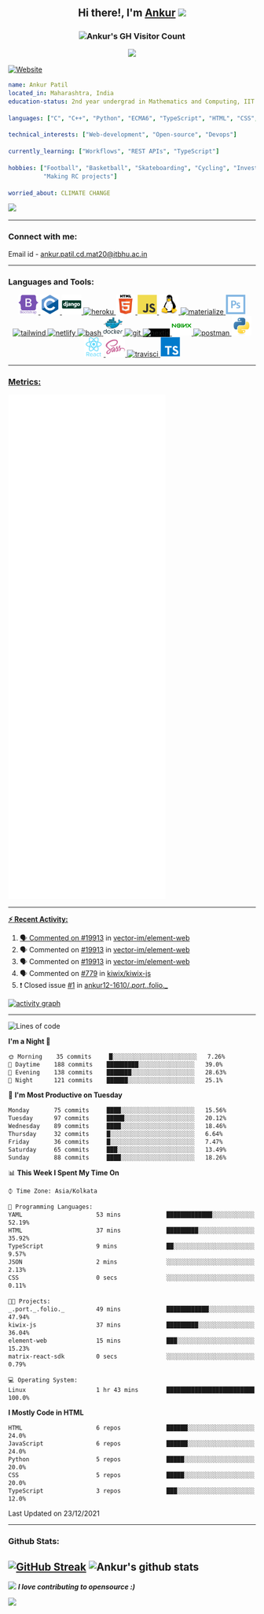 <div align="center">                                          
<h2>Hi there!, I'm <a href="http://ankurrev.tech/" target="_blank">Ankur</a> <img width="30px" src="https://github.com/KKVANONYMOUS/kkvanonymous/blob/master/gifs/Hi.gif"></h2>
<h3>
<img align="center" src="https://komarev.com/ghpvc/?username=ankur12-1610" alt="Ankur's GH Visitor Count" />
 </h3>
<img width="300" src="https://media.giphy.com/media/JtwISFbwSjfIk/giphy.gif">
</div>
 
[![Website](https://img.shields.io/website?label=ankurrev.tech&style=for-the-badge&url=https%3A%2F%2Fcodestackr.com)](https://ankurrev.tech/)

```yaml
name: Ankur Patil
located_in: Maharashtra, India
education-status: 2nd year undergrad in Mathematics and Computing, IIT (BHU) Varanasi

languages: ["C", "C++", "Python", "ECMA6", "TypeScript", "HTML", "CSS", "Julia"]

technical_interests: ["Web-development", "Open-source", "Devops"]

currently_learning: ["Workflows", "REST APIs", "TypeScript"]

hobbies: ["Football", "Basketball", "Skateboarding", "Cycling", "Investment",
          "Making RC projects"]

worried_about: CLIMATE CHANGE
```


<img src='https://github-profile-trophy.vercel.app/?username=ankur12-1610&margin-w=38&theme=dracula&title=Commit' />

---

### Connect with me:
Email id - ankur.patil.cd.mat20@itbhu.ac.in

---

### Languages and Tools:
<p align="center"> <a href="https://getbootstrap.com" target="_blank"> <img src="https://raw.githubusercontent.com/devicons/devicon/master/icons/bootstrap/bootstrap-plain-wordmark.svg" alt="bootstrap" width="40" height="40"/> </a> <a href="https://www.cprogramming.com/" target="_blank"> <img src="https://raw.githubusercontent.com/devicons/devicon/master/icons/c/c-original.svg" alt="c" width="40" height="40"/> </a> <a href="https://www.w3schools.com/css/" target="_blank"> <a href="https://www.djangoproject.com/" target="_blank"> <img src="https://raw.githubusercontent.com/devicons/devicon/master/icons/django/django-original.svg" alt="django" width="40" height="40"/> </a> <a href="https://heroku.com" target="_blank"> <img src="https://www.vectorlogo.zone/logos/heroku/heroku-icon.svg" alt="heroku" width="40" height="40"/> </a> <a href="https://www.w3.org/html/" target="_blank"> <img src="https://raw.githubusercontent.com/devicons/devicon/master/icons/html5/html5-original-wordmark.svg" alt="html5" width="40" height="40"/> </a><a href="https://developer.mozilla.org/en-US/docs/Web/JavaScript" target="_blank"> <img src="https://raw.githubusercontent.com/devicons/devicon/master/icons/javascript/javascript-original.svg" alt="javascript" width="40" height="40"/> </a> <a href="https://jestjs.io" target="_blank"><a href="https://www.linux.org/" target="_blank"> <img src="https://raw.githubusercontent.com/devicons/devicon/master/icons/linux/linux-original.svg" alt="linux" width="40" height="40"/> </a> <a href="https://materializecss.com/" target="_blank"> <img src="https://raw.githubusercontent.com/prplx/svg-logos/5585531d45d294869c4eaab4d7cf2e9c167710a9/svg/materialize.svg" alt="materialize" width="40" height="40"/> </a> <a href="https://mochajs.org" target="_blank"><a href="https://www.photoshop.com/en" target="_blank"> <img src="https://raw.githubusercontent.com/devicons/devicon/master/icons/photoshop/photoshop-line.svg" alt="photoshop" width="40" height="40"/> </a> <a href="https://tailwindcss.com/" target="_blank"> <img src="https://www.vectorlogo.zone/logos/tailwindcss/tailwindcss-icon.svg" alt="tailwind" width="40" height="40"/> </a> <a href="https://travis-ci.org" target="_blank"><a href="https://netlify.com" target="_blank"> <img src="https://www.vectorlogo.zone/logos/netlify/netlify-icon.svg" alt="netlify" width="40" height="40"/> </a><a href="https://aws.amazon.com" target="_blank"><a href="https://www.gnu.org/software/bash/" target="_blank"> <img src="https://www.vectorlogo.zone/logos/gnu_bash/gnu_bash-icon.svg" alt="bash" width="40" height="40"/> <a href="https://www.docker.com/" target="_blank"> <img src="https://raw.githubusercontent.com/devicons/devicon/master/icons/docker/docker-original-wordmark.svg" alt="docker" width="40" height="40"/> </a><a href="https://git-scm.com/" target="_blank"> <img src="https://www.vectorlogo.zone/logos/git-scm/git-scm-icon.svg" alt="git" width="40" height="40"/> </a>  <a href="https://nextjs.org/" target="_blank"> <img src="https://cdn.worldvectorlogo.com/logos/nextjs-3.svg" alt="nextjs" width="40" height="40" style="background-color: #000"/> </a> <a href="https://www.nginx.com" target="_blank"> <img src="https://raw.githubusercontent.com/devicons/devicon/master/icons/nginx/nginx-original.svg" alt="nginx" width="40" height="40"/> </a> <a href="https://nodejs.org" target="_blank">  <a href="https://postman.com" target="_blank"> <img src="https://www.vectorlogo.zone/logos/getpostman/getpostman-icon.svg" alt="postman" width="40" height="40"/> </a> <a href="https://www.python.org" target="_blank"> <img src="https://raw.githubusercontent.com/devicons/devicon/master/icons/python/python-original.svg" alt="python" width="40" height="40"/> </a> <a href="https://reactjs.org/" target="_blank"> <img src="https://raw.githubusercontent.com/devicons/devicon/master/icons/react/react-original-wordmark.svg" alt="react" width="40" height="40"/> </a> <a href="https://sass-lang.com" target="_blank"> <img src="https://raw.githubusercontent.com/devicons/devicon/master/icons/sass/sass-original.svg" alt="sass" width="40" height="40"/> </a> <a href="https://www.sqlite.org/" target="_blank">  <img src="https://www.vectorlogo.zone/logos/travis-ci/travis-ci-icon.svg" alt="travisci" width="40" height="40"/> </a> <a href="https://www.typescriptlang.org/" target="_blank"> <img src="https://raw.githubusercontent.com/devicons/devicon/master/icons/typescript/typescript-original.svg" alt="typescript" width="40" height="40"/> </a> <a href="https://vuejs.org/" target="_blank">  </p>
  
---

  
### Metrics:
<img src="github-metrics.svg" >
 
---
 
**:zap: Recent Activity:**
 
<!--START_SECTION:activity-->
1. 🗣 Commented on [#19913](https://github.com/vector-im/element-web/issues/19913) in [vector-im/element-web](https://github.com/vector-im/element-web)
2. 🗣 Commented on [#19913](https://github.com/vector-im/element-web/issues/19913) in [vector-im/element-web](https://github.com/vector-im/element-web)
3. 🗣 Commented on [#19913](https://github.com/vector-im/element-web/issues/19913) in [vector-im/element-web](https://github.com/vector-im/element-web)
4. 🗣 Commented on [#779](https://github.com/kiwix/kiwix-js/issues/779) in [kiwix/kiwix-js](https://github.com/kiwix/kiwix-js)
5. ❗️ Closed issue [#1](https://github.com/ankur12-1610/_.port._.folio._/issues/1) in [ankur12-1610/_.port._.folio._](https://github.com/ankur12-1610/_.port._.folio._)
<!--END_SECTION:activity-->

[![activity graph](https://activity-graph.herokuapp.com/graph?username=ankur12-1610&custom_title=Ankur's%20activity%20graph&theme=github-light&hide_border=true)](https://github.com/ashutosh00710/github-readme-activity-graph)
 
---
 
<!--START_SECTION:waka-->
![Lines of code](https://img.shields.io/badge/From%20Hello%20World%20I%27ve%20Written-2%20Million%20lines%20of%20code-blue)

**I'm a Night 🦉** 

```text
🌞 Morning    35 commits     █░░░░░░░░░░░░░░░░░░░░░░░░   7.26% 
🌆 Daytime    188 commits    █████████░░░░░░░░░░░░░░░░   39.0% 
🌃 Evening    138 commits    ███████░░░░░░░░░░░░░░░░░░   28.63% 
🌙 Night      121 commits    ██████░░░░░░░░░░░░░░░░░░░   25.1%

```
📅 **I'm Most Productive on Tuesday** 

```text
Monday       75 commits     ████░░░░░░░░░░░░░░░░░░░░░   15.56% 
Tuesday      97 commits     █████░░░░░░░░░░░░░░░░░░░░   20.12% 
Wednesday    89 commits     ████░░░░░░░░░░░░░░░░░░░░░   18.46% 
Thursday     32 commits     █░░░░░░░░░░░░░░░░░░░░░░░░   6.64% 
Friday       36 commits     █░░░░░░░░░░░░░░░░░░░░░░░░   7.47% 
Saturday     65 commits     ███░░░░░░░░░░░░░░░░░░░░░░   13.49% 
Sunday       88 commits     ████░░░░░░░░░░░░░░░░░░░░░   18.26%

```


📊 **This Week I Spent My Time On** 

```text
⌚︎ Time Zone: Asia/Kolkata

💬 Programming Languages: 
YAML                     53 mins             █████████████░░░░░░░░░░░░   52.19% 
HTML                     37 mins             █████████░░░░░░░░░░░░░░░░   35.92% 
TypeScript               9 mins              ██░░░░░░░░░░░░░░░░░░░░░░░   9.57% 
JSON                     2 mins              ░░░░░░░░░░░░░░░░░░░░░░░░░   2.13% 
CSS                      0 secs              ░░░░░░░░░░░░░░░░░░░░░░░░░   0.11%

🐱‍💻 Projects: 
_.port._.folio._         49 mins             ████████████░░░░░░░░░░░░░   47.94% 
kiwix-js                 37 mins             █████████░░░░░░░░░░░░░░░░   36.04% 
element-web              15 mins             ███░░░░░░░░░░░░░░░░░░░░░░   15.23% 
matrix-react-sdk         0 secs              ░░░░░░░░░░░░░░░░░░░░░░░░░   0.79%

💻 Operating System: 
Linux                    1 hr 43 mins        █████████████████████████   100.0%

```

**I Mostly Code in HTML** 

```text
HTML                     6 repos             ██████░░░░░░░░░░░░░░░░░░░   24.0% 
JavaScript               6 repos             ██████░░░░░░░░░░░░░░░░░░░   24.0% 
Python                   5 repos             █████░░░░░░░░░░░░░░░░░░░░   20.0% 
CSS                      5 repos             █████░░░░░░░░░░░░░░░░░░░░   20.0% 
TypeScript               3 repos             ███░░░░░░░░░░░░░░░░░░░░░░   12.0%

```



 Last Updated on 23/12/2021
<!--END_SECTION:waka-->

---

### Github Stats:
[![GitHub Streak](https://github-readme-streak-stats.herokuapp.com/?user=ankur12-1610&theme=dracula)](https://git.io/streak-stats)
![Ankur's github stats](https://github-readme-stats.vercel.app/api?username=ankur12-1610&show_icons&theme=dracula)
---
  
<p>
   
 <img src="https://media.giphy.com/media/dxn6fRlTIShoeBr69N/giphy.gif">
<em><b> I love contributing to opensource :)</em>
</p>

 <img src="https://github.com/punitkmryh/punitkmryh/blob/master/wave.svg" />
